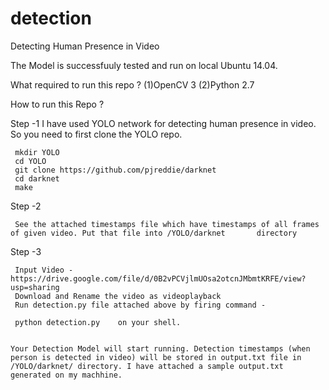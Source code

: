 # detection
Detecting Human Presence in Video

The Model is successfuuly tested and run on local Ubuntu 14.04.

What required to run this repo ?
   (1)OpenCV 3
   (2)Python 2.7

How to run this Repo ?
 
  Step -1
     I have used YOLO network for detecting human presence in video. So you need to first clone the YOLO repo.
     
     mkdir YOLO
     cd YOLO
     git clone https://github.com/pjreddie/darknet
     cd darknet
     make
     
  Step -2
  
     See the attached timestamps file which have timestamps of all frames of given video. Put that file into /YOLO/darknet       directory
  
  Step -3
  
     Input Video -  https://drive.google.com/file/d/0B2vPCVjlmUOsa2otcnJMbmtKRFE/view?usp=sharing
     Download and Rename the video as videoplayback
     Run detection.py file attached above by firing command -  
     
     python detection.py    on your shell.
     
     
    Your Detection Model will start running. Detection timestamps (when person is detected in video) will be stored in output.txt file in
    /YOLO/darknet/ directory. I have attached a sample output.txt generated on my machhine.
    
    

